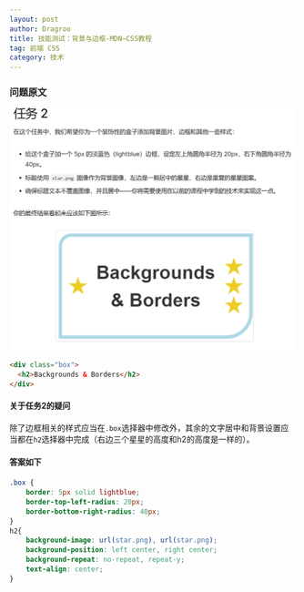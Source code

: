 ```yaml
---
layout: post
author: Dragroo
title: 技能测试：背景与边框-MDN—CSS教程
tag: 前端 CSS
category: 技术
---
```

### 问题原文
![问题原文](../images/1212/屏幕截图%202023-12-12%20101536.png)
```html
<div class="box">
  <h2>Backgrounds & Borders</h2>
</div>
```
#### 关于任务2的疑问
除了边框相关的样式应当在`.box`选择器中修改外，其余的文字居中和背景设置应当都在`h2`选择器中完成（右边三个星星的高度和h2的高度是一样的）。
#### 答案如下
```css
.box {
    border: 5px solid lightblue;
    border-top-left-radius: 20px;
    border-bottom-right-radius: 40px;
}
h2{
    background-image: url(star.png), url(star.png);
    background-position: left center, right center;
    background-repeat: no-repeat, repeat-y;
    text-align: center;
}
```